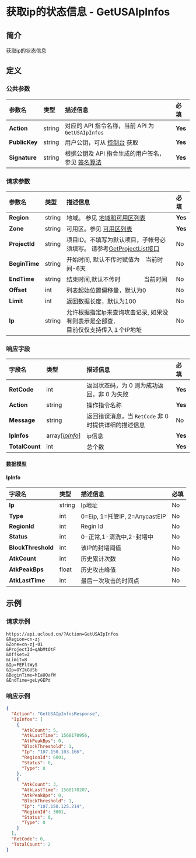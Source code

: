 # 获取ip的状态信息 - GetUSAIpInfos

## 简介

获取ip的状态信息









## 定义

### 公共参数

| 参数名 | 类型 | 描述信息 | 必填 |
|:---|:---|:---|:---|
| **Action**     | string  | 对应的 API 指令名称，当前 API 为 `GetUSAIpInfos`                        | **Yes** |
| **PublicKey**  | string  | 用户公钥，可从 [控制台](https://console.ucloud.cn/uapi/apikey) 获取                                             | **Yes** |
| **Signature**  | string  | 根据公钥及 API 指令生成的用户签名，参见 [签名算法](api/summary/signature.md)  | **Yes** |

### 请求参数

| 参数名 | 类型 | 描述信息 | 必填 |
|:---|:---|:---|:---|
| **Region** | string | 地域。 参见 [地域和可用区列表](api/summary/regionlist) |**Yes**|
| **Zone** | string | 可用区。参见 [可用区列表](api/summary/regionlist) |**Yes**|
| **ProjectId** | string | 项目ID。不填写为默认项目，子帐号必须填写。 请参考[GetProjectList接口](api/summary/get_project_list) |No|
| **BeginTime** | string | 开始时间, 默认不传时赋值为　当前时间-6天 |No|
| **EndTime** | string | 结束时间,默认不传时　　　　当前时间 |No|
| **Offset** | int | 列表起始位置偏移量，默认为0 |No|
| **Limit** | int | 返回数据长度，默认为100 |No|
| **Ip** | string | 允许根据指定Ip来查询攻击记录, 如果没有则表示是全部查．<br />目前仅仅支持传入１个IP地址 |No|

### 响应字段

| 字段名 | 类型 | 描述信息 | 必填 |
|:---|:---|:---|:---|
| **RetCode** | int | 返回状态码，为 0 则为成功返回，非 0 为失败 |**Yes**|
| **Action** | string | 操作指令名称 |**Yes**|
| **Message** | string | 返回错误消息，当 `RetCode` 非 0 时提供详细的描述信息 |No|
| **IpInfos** | array[[*IpInfo*](#IpInfo)] | ip信息 |**Yes**|
| **TotalCount** | int | 总个数 |**Yes**|

#### 数据模型


#### IpInfo

| 字段名 | 类型 | 描述信息 | 必填 |
|:---|:---|:---|:---|
| **Ip** | string | Ip地址 |No|
| **Type** | int | 0=Eip, 1=托管IP, 2=AnycastEIP |No|
| **RegionId** | int | Regin Id |No|
| **Status** | int | 0-正常,1-清洗中,2-封堵中 |No|
| **BlockThreshold** | int | 该IP的封堵阈值 |No|
| **AtkCount** | int | 历史累计次数 |No|
| **AtkPeakBps** | float | 历史攻击峰值 |No|
| **AtkLastTime** | int | 最后一次攻击的时间点 |No|

## 示例

### 请求示例
    
```
https://api.ucloud.cn/?Action=GetUSAIpInfos
&Region=cn-zj
&Zone=cn-zj-01
&ProjectId=qAbMtOtF
&Offset=2
&Limit=8
&Ip=FEFltWyS
&Ip=OYIkGUSb
&BeginTime=hIaUOafW
&EndTime=geLyGEPd
```

### 响应示例
    
```json
{
  "Action": "GetUSAIpInfosResponse",
  "IpInfos": [
    {
      "AtkCount": 5,
      "AtkLastTime": 1568170956,
      "AtkPeakBps": 0,
      "BlockThreshold": 1,
      "Ip": "107.150.103.166",
      "RegionId": 6001,
      "Status": 0,
      "Type": 0
    },
    {
      "AtkCount": 3,
      "AtkLastTime": 1568170207,
      "AtkPeakBps": 0,
      "BlockThreshold": 1,
      "Ip": "107.150.125.214",
      "RegionId": 3001,
      "Status": 0,
      "Type": 0
    }
  ],
  "RetCode": 0,
  "TotalCount": 2
}
```





